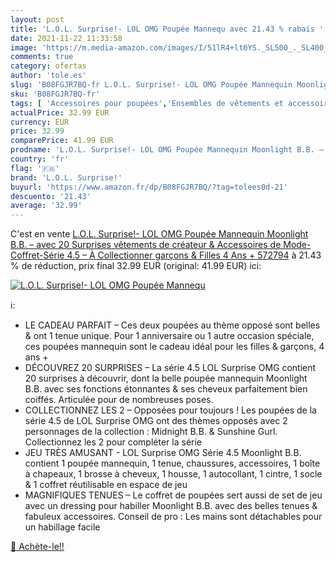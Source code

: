 ```yaml
---
layout: post
title: 'L.O.L. Surprise!- LOL OMG Poupée Mannequ avec 21.43 % rabais '
date: 2021-11-22 11:33:58
image: 'https://m.media-amazon.com/images/I/51lR4+lt0YS._SL500_._SL400_.jpg'
comments: true
category: ofertas
author: 'tole.es'
slug: 'B08FGJR7BQ-fr L.O.L. Surprise!- LOL OMG Poupée Mannequin Moonlight B.B....'
sku: 'B08FGJR7BQ-fr'
tags: [ 'Accessoires pour poupées','Ensembles de vêtements et accessoires pour poupées','Jeux et Jouets','Jeux et jouets','Poupées et accessoires','l.o.l. surprise!', ]
actualPrice: 32.99 EUR
currency: EUR
price: 32.99
comparePrice: 41.99 EUR
prodname: 'L.O.L. Surprise!- LOL OMG Poupée Mannequin Moonlight B.B. – avec 20 Surprises  vêtements de créateur & Accessoires de Mode-Coffret-Série 4.5 – À Collectionner  garçons & Filles  4 Ans +  572794'
country: 'fr'
flag: '🇫🇷'
brand: 'L.O.L. Surprise!'
buyurl: 'https://www.amazon.fr/dp/B08FGJR7BQ/?tag=tolees0d-21'
descuento: '21.43'
average: '32.99'
---
```


C'est en vente [L.O.L. Surprise!- LOL OMG Poupée Mannequin Moonlight B.B. – avec 20 Surprises  vêtements de créateur & Accessoires de Mode-Coffret-Série 4.5 – À Collectionner  garçons & Filles  4 Ans +  572794](https://www.amazon.fr/dp/B08FGJR7BQ/?tag=tolees0d-21)  à  21.43 % de réduction, prix final  32.99 EUR (original: 41.99 EUR) ici:

[![L.O.L. Surprise!- LOL OMG Poupée Mannequ](https://m.media-amazon.com/images/I/51lR4+lt0YS._SL500_._SL400_.jpg)](https://www.amazon.fr/dp/B08FGJR7BQ/?tag=tolees0d-21)

ℹ️:

- LE CADEAU PARFAIT – Ces deux poupées au thème opposé sont belles & ont 1 tenue unique. Pour 1 anniversaire ou 1 autre occasion spéciale, ces poupées mannequin sont le cadeau idéal pour les filles & garçons, 4 ans +
- DÉCOUVREZ 20 SURPRISES – La série 4.5 LOL Surprise OMG contient 20 surprises à découvrir, dont la belle poupée mannequin Moonlight B.B. avec ses fonctions étonnantes & ses cheveux parfaitement bien coiffés. Articulée pour de nombreuses poses.
- COLLECTIONNEZ LES 2 – Opposées pour toujours ! Les poupées de la série 4.5 de LOL Surprise OMG ont des thèmes opposés avec 2 personnages de la collection : Midnight B.B. & Sunshine Gurl. Collectionnez les 2 pour compléter la série
- JEU TRÈS AMUSANT - LOL Surprise OMG Série 4.5 Moonlight B.B. contient 1 poupée mannequin, 1 tenue, chaussures, accessoires, 1 boîte à chapeaux, 1 brosse à cheveux, 1 housse, 1 autocollant, 1 cintre, 1 socle & 1 coffret réutilisable en espace de jeu
- MAGNIFIQUES TENUES – Le coffret de poupées sert aussi de set de jeu avec un dressing pour habiller Moonlight B.B. avec des belles tenues & fabuleux accessoires. Conseil de pro : Les mains sont détachables pour un habillage facile

[🛒 Achète-le!!](https://www.amazon.fr/dp/B08FGJR7BQ/?tag=tolees0d-21)
